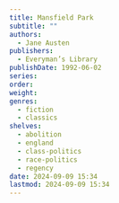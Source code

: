```yaml
---
title: Mansfield Park
subtitle: ""
authors:
  - Jane Austen
publishers:
  - Everyman’s Library
publishDate: 1992-06-02
series: 
order: 
weight: 
genres:
  - fiction
  - classics
shelves:
  - abolition
  - england
  - class-politics
  - race-politics
  - regency
date: 2024-09-09 15:34
lastmod: 2024-09-09 15:34
---
```

